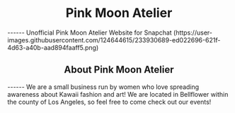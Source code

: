 <h1 align="center">Pink Moon Atelier</h1>
------
Unofficial Pink Moon Atelier Website for Snapchat
<alt text align="center">(https://user-images.githubusercontent.com/124644615/233930689-ed022696-621f-4d63-a40b-aad894faaff5.png)</alt text>
<h2 align="center">About Pink Moon Atelier</h2>
------
We are a small business run by women who love spreading awareness about Kawaii fashion and art! We are located in Bellflower within the county of Los Angeles, so feel free to come check out our events!


